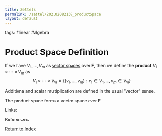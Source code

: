 ```yaml
---
title: Zettels
permalink: /zettel/202102082137_productSpace
layout: default
---
```

tags: #linear #algebra

# Product Space Definition

If we have $V_1, \ldots, V_m$ as [vector spaces](202102061359_vectorSpaceDefinition) over $\mathbf{F}$, then we define the **product** 
$V_1 \times \cdots \times V_m$ as
$$
V_1 \times \cdots \times V_m = \{ (v_1, \ldots, v_m) : v_1 \in V_1, \ldots, v_m \in V_m \}
$$

Additiona and scalar multiplication are defined in the usual "vector" sense.

The product space forms a vector space over $\mathbf{F}$

Links: 

References: 

[Return to Index](index)